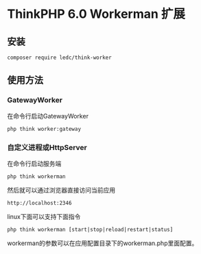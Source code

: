 ThinkPHP 6.0 Workerman 扩展
===============

## 安装

```
composer require ledc/think-worker
```

## 使用方法



### GatewayWorker

在命令行启动GatewayWorker
~~~
php think worker:gateway
~~~



### 自定义进程或HttpServer

在命令行启动服务端
~~~
php think workerman
~~~

然后就可以通过浏览器直接访问当前应用

~~~
http://localhost:2346
~~~

linux下面可以支持下面指令
~~~
php think workerman [start|stop|reload|restart|status]
~~~

workerman的参数可以在应用配置目录下的workerman.php里面配置。
